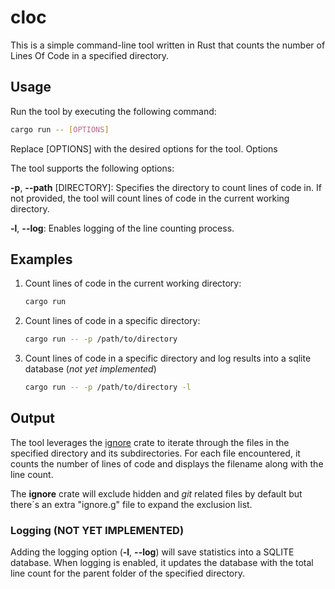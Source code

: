 # cloc

This is a simple command-line tool written in Rust that counts the number of Lines Of Code in a specified directory.

## Usage

Run the tool by executing the following command:

```bash
cargo run -- [OPTIONS]
```

Replace [OPTIONS] with the desired options for the tool.
Options

The tool supports the following options:

**-p**, **--path** [DIRECTORY]: Specifies the directory to count lines of code in. If not provided, the tool will count lines of code in the current working directory.

**-l**, **--log**: Enables logging of the line counting process.

## Examples

1. Count lines of code in the current working directory:

    ```bash
    cargo run
    ```

2. Count lines of code in a specific directory:

    ```bash
    cargo run -- -p /path/to/directory
    ```

3. Count lines of code in a specific directory and log results into a sqlite database (*not yet implemented*)

    ```bash
    cargo run -- -p /path/to/directory -l
    ```

## Output

The tool leverages the [ignore](https://docs.rs/ignore/latest/ignore/) crate to iterate through the files in the specified directory and its subdirectories. For each file encountered, it counts the number of lines of code and displays the filename along with the line count.

The **ignore** crate will exclude hidden and *git* related files by default but there´s an extra "ignore.g" file to expand the exclusion list.

### Logging (NOT YET IMPLEMENTED)

Adding the logging option (**-l**, **--log**) will save statistics into a SQLITE database. When logging is enabled, it updates the database with the total line count for the parent folder of the specified directory.
